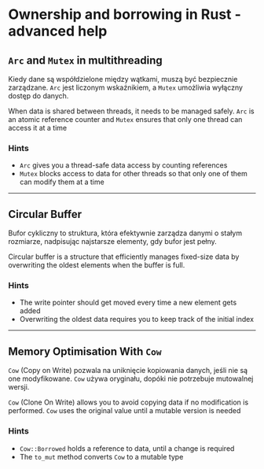 # Ownership and borrowing in Rust - advanced help

## `Arc` and `Mutex` in multithreading

Kiedy dane są współdzielone między wątkami, muszą być bezpiecznie zarządzane. `Arc` jest liczonym wskaźnikiem, a `Mutex` umożliwia wyłączny dostęp do danych.

When data is shared between threads, it needs to be managed safely. `Arc` is an atomic reference counter and `Mutex` ensures that only one thread can access it at a time

### Hints

- `Arc` gives you a thread-safe data access by counting references
- `Mutex` blocks access to data for other threads so that only one of them can modify them at a time

---

## Circular Buffer

Bufor cykliczny to struktura, która efektywnie zarządza danymi o stałym rozmiarze, nadpisując najstarsze elementy, gdy bufor jest pełny.

Circular buffer is a structure that efficiently manages fixed-size data by overwriting the oldest elements when the buffer is full.

### Hints

- The write pointer should get moved every time a new element gets added
- Overwriting the oldest data requires you to keep track of the initial index

---

## Memory Optimisation With `Cow`

`Cow` (Copy on Write) pozwala na uniknięcie kopiowania danych, jeśli nie są one modyfikowane. `Cow` używa oryginału, dopóki nie potrzebuje mutowalnej wersji.

`Cow` (Clone On Write) allows you to avoid copying data if no modification is performed. `Cow` uses the original value until a mutable version is needed

### Hints

- `Cow::Borrowed` holds a reference to data, until a change is required
- The `to_mut` method converts `Cow` to a mutable type
